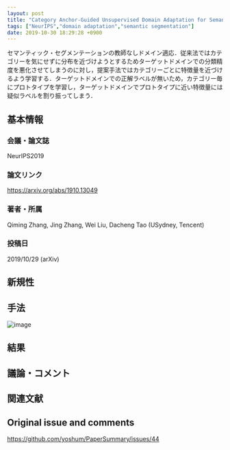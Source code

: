 ```yaml
---
layout: post
title: "Category Anchor-Guided Unsupervised Domain Adaptation for Semantic Segmentation"
tags: ["NeurIPS","domain adaptation","semantic segmentation"]
date: 2019-10-30 18:29:28 +0900
---
```


セマンティック・セグメンテーションの教師なしドメイン適応．従来法ではカテゴリーを気にせずに分布を近づけようとするためターゲットドメインでの分類精度を悪化させてしまうのに対し，提案手法ではカテゴリーごとに特徴量を近づけるよう学習する．ターゲットドメインでの正解ラベルが無いため，カテゴリー毎にプロトタイプを学習し，ターゲットドメインでプロトタイプに近い特徴量には疑似ラベルを割り振ってしまう．

## 基本情報
### 会議・論文誌
NeurIPS2019

### 論文リンク
https://arxiv.org/abs/1910.13049

### 著者・所属
Qiming Zhang, Jing Zhang, Wei Liu, Dacheng Tao (USydney, Tencent)

### 投稿日
2019/10/29 (arXiv)

## 新規性

## 手法
![image](https://user-images.githubusercontent.com/17794644/67844087-77ecd800-fb40-11e9-8634-1704b0847d29.png)

## 結果

## 議論・コメント

## 関連文献


## Original issue and comments

https://github.com/yoshum/PaperSummary/issues/44
